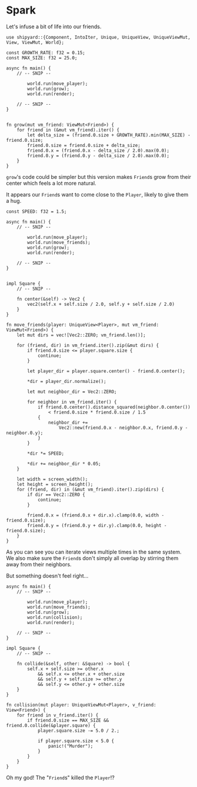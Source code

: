 # Spark

Let's infuse a bit of life into our friends.

```rust,noplaypen
use shipyard::{Component, IntoIter, Unique, UniqueView, UniqueViewMut, View, ViewMut, World};

const GROWTH_RATE: f32 = 0.15;
const MAX_SIZE: f32 = 25.0;

async fn main() {
    // -- SNIP --

        world.run(move_player);
        world.run(grow);
        world.run(render);

    // -- SNIP --
}


fn grow(mut vm_friend: ViewMut<Friend>) {
    for friend in (&mut vm_friend).iter() {
        let delta_size = (friend.0.size + GROWTH_RATE).min(MAX_SIZE) - friend.0.size;
        friend.0.size = friend.0.size + delta_size;
        friend.0.x = (friend.0.x - delta_size / 2.0).max(0.0);
        friend.0.y = (friend.0.y - delta_size / 2.0).max(0.0);
    }
}
```

`grow`'s code could be simpler but this version makes `Friend`s grow from their center which feels a lot more natural.

It appears our `Friend`s want to come close to the `Player`, likely to give them a hug.

```rust,noplaypen
const SPEED: f32 = 1.5;

async fn main() {
    // -- SNIP --

        world.run(move_player);
        world.run(move_friends);
        world.run(grow);
        world.run(render);

    // -- SNIP --
}


impl Square {
    // -- SNIP --

    fn center(&self) -> Vec2 {
        vec2(self.x + self.size / 2.0, self.y + self.size / 2.0)
    }
}

fn move_friends(player: UniqueView<Player>, mut vm_friend: ViewMut<Friend>) {
    let mut dirs = vec![Vec2::ZERO; vm_friend.len()];

    for (friend, dir) in vm_friend.iter().zip(&mut dirs) {
        if friend.0.size <= player.square.size {
            continue;
        }

        let player_dir = player.square.center() - friend.0.center();

        *dir = player_dir.normalize();

        let mut neighbor_dir = Vec2::ZERO;

        for neighbor in vm_friend.iter() {
            if friend.0.center().distance_squared(neighbor.0.center())
                < friend.0.size * friend.0.size / 1.5
            {
                neighbor_dir +=
                    Vec2::new(friend.0.x - neighbor.0.x, friend.0.y - neighbor.0.y);
            }
        }

        *dir *= SPEED;

        *dir += neighbor_dir * 0.05;
    }

    let width = screen_width();
    let height = screen_height();
    for (friend, dir) in (&mut vm_friend).iter().zip(dirs) {
        if dir == Vec2::ZERO {
            continue;
        }

        friend.0.x = (friend.0.x + dir.x).clamp(0.0, width - friend.0.size);
        friend.0.y = (friend.0.y + dir.y).clamp(0.0, height - friend.0.size);
    }
}
```

As you can see you can iterate views multiple times in the same system.\
We also make sure the `Friend`s don't simply all overlap by stirring them away from their neighbors.

But something doesn't feel right...

```rust,noplaypen
async fn main() {
    // -- SNIP --

        world.run(move_player);
        world.run(move_friends);
        world.run(grow);
        world.run(collision);
        world.run(render);

    // -- SNIP --
}

impl Square {
    // -- SNIP --

    fn collide(&self, other: &Square) -> bool {
        self.x + self.size >= other.x
            && self.x <= other.x + other.size
            && self.y + self.size >= other.y
            && self.y <= other.y + other.size
    }
}

fn collision(mut player: UniqueViewMut<Player>, v_friend: View<Friend>) {
    for friend in v_friend.iter() {
        if friend.0.size == MAX_SIZE && friend.0.collide(&player.square) {
            player.square.size -= 5.0 / 2.;

            if player.square.size < 5.0 {
                panic!("Murder");
            }
        }
    }
}
```

Oh my god! The "`Friend`s" killed the `Player`!?